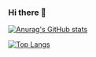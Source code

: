 ### Hi there 👋

[![Anurag's GitHub stats](https://github-readme-stats.vercel.app/api?username=moreirarodri)](https://github.com/anuraghazra/github-readme-stats)

[![Top Langs](https://github-readme-stats.vercel.app/api/top-langs/?username=moreirarodri&layout=compact)](https://github.com/anuraghazra/github-readme-stats)

<!--
**MoreiraRodri/MoreiraRodri** is a ✨ _special_ ✨ repository because its `README.md` (this file) appears on your GitHub profile.

Here are some ideas to get you started:

- 🔭 I’m currently working on ...
- 🌱 I’m currently learning ...
- 👯 I’m looking to collaborate on ...
- 🤔 I’m looking for help with ...
- 💬 Ask me about ...
- 📫 How to reach me: ...
- 😄 Pronouns: ...
- ⚡ Fun fact: ...
-->
